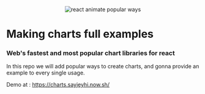 <p align="center">
    <img src="./logo.png2" alt="react animate popular ways" />
</p>

<h1>Making charts full examples</h1>
<h3>Web's fastest and most popular chart libraries for react</h3>



In this repo we will add popular ways to create charts, and gonna provide an example to every single usage.

Demo at : https://charts.sayjeyhi.now.sh/
